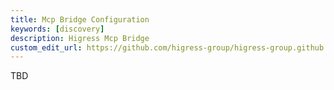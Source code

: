 ```yaml
---
title: Mcp Bridge Configuration
keywords: [discovery]
description: Higress Mcp Bridge 
custom_edit_url: https://github.com/higress-group/higress-group.github.io/blob/main/i18n/zh-cn/docusaurus-plugin-content-docs/current/user/mcp-bridge.md
---
```

TBD